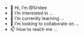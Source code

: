 - 👋 Hi, I’m @Sridee
- 👀 I’m interested in ...
- 🌱 I’m currently learning ...
- 💞️ I’m looking to collaborate on ...
- 📫 How to reach me ...

<!---
Sridee/Sridee is a ✨ special ✨ repository because its `README.md` (this file) appears on your GitHub profile.
You can click the Preview link to take a look at your changes.
--->

